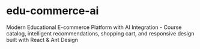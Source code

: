 # edu-commerce-ai
Modern Educational E-commerce Platform with AI Integration - Course catalog, intelligent recommendations, shopping cart, and responsive design built with React &amp; Ant Design
